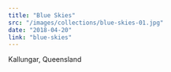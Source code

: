 ```yaml
---
title: "Blue Skies"
src: "/images/collections/blue-skies-01.jpg"
date: "2018-04-20"
link: "blue-skies"
---
```



<!-- Now Selling -->
Kallungar, Queensland